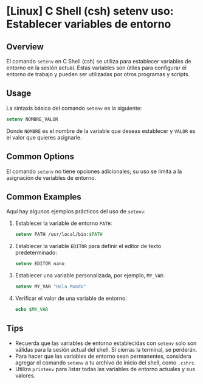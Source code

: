 # [Linux] C Shell (csh) setenv uso: Establecer variables de entorno

## Overview
El comando `setenv` en C Shell (csh) se utiliza para establecer variables de entorno en la sesión actual. Estas variables son útiles para configurar el entorno de trabajo y pueden ser utilizadas por otros programas y scripts.

## Usage
La sintaxis básica del comando `setenv` es la siguiente:

```csh
setenv NOMBRE_VALOR
```

Donde `NOMBRE` es el nombre de la variable que deseas establecer y `VALOR` es el valor que quieres asignarle.

## Common Options
El comando `setenv` no tiene opciones adicionales; su uso se limita a la asignación de variables de entorno.

## Common Examples
Aquí hay algunos ejemplos prácticos del uso de `setenv`:

1. Establecer la variable de entorno `PATH`:
   ```csh
   setenv PATH /usr/local/bin:$PATH
   ```

2. Establecer la variable `EDITOR` para definir el editor de texto predeterminado:
   ```csh
   setenv EDITOR nano
   ```

3. Establecer una variable personalizada, por ejemplo, `MY_VAR`:
   ```csh
   setenv MY_VAR "Hola Mundo"
   ```

4. Verificar el valor de una variable de entorno:
   ```csh
   echo $MY_VAR
   ```

## Tips
- Recuerda que las variables de entorno establecidas con `setenv` solo son válidas para la sesión actual del shell. Si cierras la terminal, se perderán.
- Para hacer que las variables de entorno sean permanentes, considera agregar el comando `setenv` a tu archivo de inicio del shell, como `.cshrc`.
- Utiliza `printenv` para listar todas las variables de entorno actuales y sus valores.